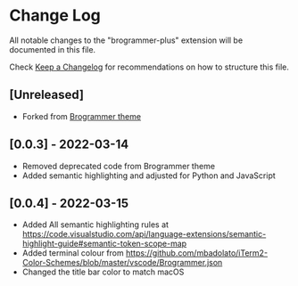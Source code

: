# Change Log

All notable changes to the "brogrammer-plus" extension will be documented in this file.

Check [Keep a Changelog](http://keepachangelog.com/) for recommendations on how to structure this file.

## [Unreleased]

- Forked from [Brogrammer theme](https://github.com/gerane/VSCodeThemes/tree/master/gerane.Theme-Brogrammer)

## [0.0.3] - 2022-03-14

- Removed deprecated code from Brogrammer theme
- Added semantic highlighting and adjusted for Python and JavaScript

## [0.0.4] - 2022-03-15

- Added All semantic highlighting rules at https://code.visualstudio.com/api/language-extensions/semantic-highlight-guide#semantic-token-scope-map
- Added terminal colour from https://github.com/mbadolato/iTerm2-Color-Schemes/blob/master/vscode/Brogrammer.json
- Changed the title bar color to match macOS

